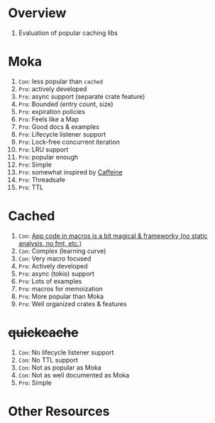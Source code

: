 # Overview
1. Evaluation of popular caching libs


# Moka
1. `Con`: less popular than `cached`
1. `Pro`: actively developed
1. `Pro`: async support (separate crate feature)
1. `Pro`: Bounded (entry count, size)
1. `Pro`: expiration policies
1. `Pro`: Feels like a Map
1. `Pro`: Good docs & examples
1. `Pro`: Lifecycle listener support
1. `Pro`: Lock-free concurrent iteration
1. `Pro`: LRU support
1. `Pro`: popular enough
1. `Pro`: Simple
1. `Pro`: somewhat inspired by [Caffeine](https://github.com/ben-manes/caffeine)
1. `Pro`: Threadsafe
1. `Pro`: TTL


# Cached
1. `Con`: [App code in macros is a bit magical & frameworky (no static analysis, no fmt, etc.)](https://github.com/jaemk/cached/blob/master/examples/kitchen_sink.rs)
1. `Con`: Complex (learning curve)
1. `Con`: Very macro focused
1. `Pro`: Actively developed
1. `Pro`: async (tokio) support
1. `Pro`: Lots of examples
1. `Pro`: macros for memoization
1. `Pro`: More popular than Moka
1. `Pro`: Well organized crates & features


# ~~quickcache~~
1. `Con`: No lifecycle listener support
1. `Con`: No TTL support
1. `Con`: Not as popular as Moka
1. `Con`: Not as well documented as Moka
1. `Pro`: Simple


# Other Resources
